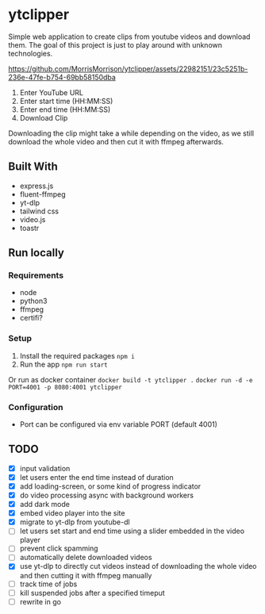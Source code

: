 # ytclipper
Simple web application to create clips from youtube videos and download them.
The goal of this project is just to play around with unknown technologies.


https://github.com/MorrisMorrison/ytclipper/assets/22982151/23c5251b-236e-47fe-b754-69bb58150dba


1. Enter YouTube URL
2. Enter start time (HH:MM:SS)
3. Enter end time (HH:MM:SS)
4. Download Clip

Downloading the clip might take a while depending on the video, as we still download the whole video and then cut it with ffmpeg afterwards.

## Built With
- express.js 
- fluent-ffmpeg
- yt-dlp
- tailwind css
- video.js
- toastr

## Run locally
### Requirements
- node
- python3
- ffmpeg
- certifi?

### Setup
1. Install the required packages
`npm i`
2. Run the app
`npm run start`

Or run as docker container 
`docker build -t ytclipper .`
`docker run -d -e PORT=4001 -p 8080:4001 ytclipper`

### Configuration
- Port can be configured via env variable PORT (default 4001)

## TODO
- [x] input validation
- [x] let users enter the end time instead of duration
- [x] add loading-screen, or some kind of progress indicator
- [x] do video processing async with background workers
- [x] add dark mode
- [x] embed video player into the site
- [x] migrate to yt-dlp from youtube-dl
- [ ] let users set start and end time using a slider embedded in the video player
- [ ] prevent click spamming
- [ ] automatically delete downloaded videos
- [x] use yt-dlp to directly cut videos instead of downloading the whole video and then cutting it with ffmpeg manually
- [ ] track time of jobs
- [ ] kill suspended jobs after a specified timeput
- [ ] rewrite in go
